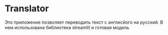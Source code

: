 # Translator
Это приложение позволяет переводить текст с англисйого на русский.
В нем использована библиотека streamlit и готовая модель 
